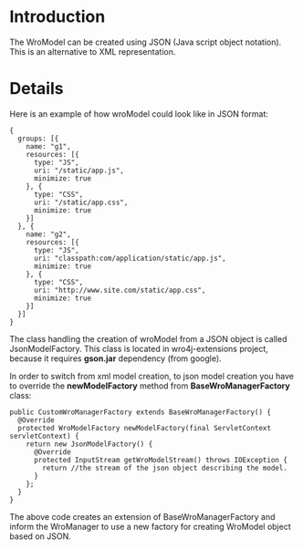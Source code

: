 # Introduction #
The WroModel can be created using JSON (Java script object notation). This is an alternative to XML representation.

# Details #
Here is an example of how wroModel could look like in JSON format:
```
{
  groups: [{
    name: "g1",
    resources: [{
      type: "JS",
      uri: "/static/app.js",
      minimize: true
    }, {
      type: "CSS",
      uri: "/static/app.css",
      minimize: true
    }]
  }, {
    name: "g2",
    resources: [{
      type: "JS",
      uri: "classpath:com/application/static/app.js",
      minimize: true
    }, {
      type: "CSS",
      uri: "http://www.site.com/static/app.css",
      minimize: true
    }]
  }]
}
```

The class handling the creation of wroModel from a JSON object is called JsonModelFactory. This class is located in wro4j-extensions project, because it requires **gson.jar** dependency (from google).

In order to switch from xml model creation, to json model creation you have to override the **newModelFactory** method from **BaseWroManagerFactory** class:

```
public CustomWroManagerFactory extends BaseWroManagerFactory() {
  @Override
  protected WroModelFactory newModelFactory(final ServletContext servletContext) {
    return new JsonModelFactory() {
      @Override
      protected InputStream getWroModelStream() throws IOException {
        return //the stream of the json object describing the model.
      }
    };
  }
}   
```

The above code creates an extension of BaseWroManagerFactory and inform the WroManager to use a new factory for creating WroModel object based on JSON.